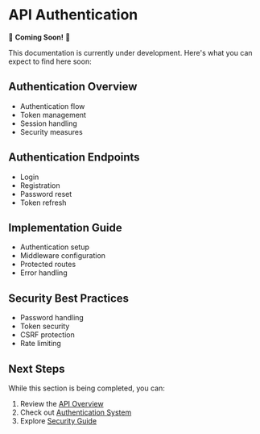 # API Authentication

🚧 **Coming Soon!** 🚧

This documentation is currently under development. Here's what you can expect to find here soon:

## Authentication Overview
- Authentication flow
- Token management
- Session handling
- Security measures

## Authentication Endpoints
- Login
- Registration
- Password reset
- Token refresh

## Implementation Guide
- Authentication setup
- Middleware configuration
- Protected routes
- Error handling

## Security Best Practices
- Password handling
- Token security
- CSRF protection
- Rate limiting

## Next Steps
While this section is being completed, you can:
1. Review the [API Overview](/docs/api/overview)
2. Check out [Authentication System](/docs/architecture/auth)
3. Explore [Security Guide](/docs/deployment/security) 